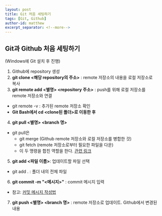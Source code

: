 ```yaml
---
layout: post
title: Git 처음 세팅하기
tags: [Git, Github]
author-id: matthew
excerpt_separator: <!--more-->
---
```


## Git과 Github 처음 세팅하기
<!--more-->
(Windows에 Git 설치 후 진행)

1. Github에 repository 생성
2. **git clone &lt;해당 repository의 주소&gt;** : remote 저장소의 내용을 로컬 저장소로 복사
3. **git remote add &lt;별명&gt; &lt;repository 주소&gt;** : push를 위해 로컬 저장소를 remote 저장소와 연결
- git remote -v : 추가된 remote 저장소 확인
- **Git Bash에서 cd &lt;clone된 폴더&gt;로 이동한 후**
4. **git pull &lt;별명&gt; &lt;branch 명&gt;**
- git pull은
  - git merge (Github remote 저장소와 로컬 저장소를 병합한 것)
  - git fetch (remote 저장소로부터 필요한 파일을 다운)
  - 이 두 명령을 합친 역할을 한다. [관련 링크](https://jobc.tistory.com/177)
5. **git add &lt;파일 이름&gt;**: 업데이트할 파일 선택
- git add . : 폴더 내의 전체 파일
6. **git commit -m "&lt;메시지&gt;"** : commit 메시지 입력
- 참고: [커밋 메시지 작성법](https://sujinlee.me/professional-github/)
7. **git push &lt;별명&gt; &lt;branch 명&gt;** : remote 저장소로 업데이트. Github에서 변경된 내용 
